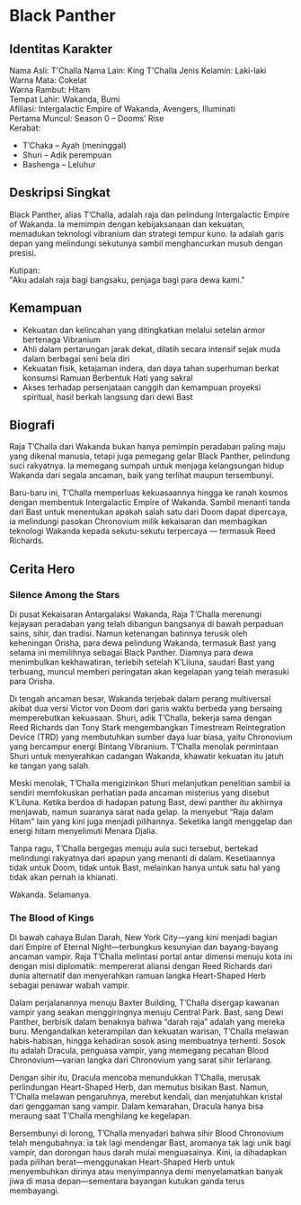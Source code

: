 # Black Panther

## Identitas Karakter

Nama Asli: T'Challa
Nama Lain: King T'Challa 
Jenis Kelamin: Laki-laki  
Warna Mata: Cokelat  
Warna Rambut: Hitam  
Tempat Lahir: Wakanda, Bumi  
Afiliasi: Intergalactic Empire of Wakanda, Avengers, Illuminati  
Pertama Muncul: Season 0 – Dooms’ Rise  
Kerabat:  
- T’Chaka – Ayah (meninggal)  
- Shuri – Adik perempuan  
- Bashenga – Leluhur  

## Deskripsi Singkat

Black Panther, alias T’Challa, adalah raja dan pelindung Intergalactic Empire of Wakanda. Ia memimpin dengan kebijaksanaan dan kekuatan, memadukan teknologi vibranium dan strategi tempur kuno. Ia adalah garis depan yang melindungi sekutunya sambil menghancurkan musuh dengan presisi.

Kutipan:  
"Aku adalah raja bagi bangsaku, penjaga bagi para dewa kami."

## Kemampuan

- Kekuatan dan kelincahan yang ditingkatkan melalui setelan armor bertenaga Vibranium
- Ahli dalam pertarungan jarak dekat, dilatih secara intensif sejak muda dalam berbagai seni bela diri
- Kekuatan fisik, ketajaman indera, dan daya tahan superhuman berkat konsumsi Ramuan Berbentuk Hati yang sakral
- Akses terhadap persenjataan canggih dan kemampuan proyeksi spiritual, hasil berkah langsung dari dewi Bast

## Biografi

Raja T’Challa dari Wakanda bukan hanya pemimpin peradaban paling maju yang dikenal manusia, tetapi juga pemegang gelar Black Panther, pelindung suci rakyatnya. Ia memegang sumpah untuk menjaga kelangsungan hidup Wakanda dari segala ancaman, baik yang terlihat maupun tersembunyi.

Baru-baru ini, T’Challa memperluas kekuasaannya hingga ke ranah kosmos dengan membentuk Intergalactic Empire of Wakanda. Sambil menanti tanda dari Bast untuk menentukan apakah salah satu dari Doom dapat dipercaya, ia melindungi pasokan Chronovium milik kekaisaran dan membagikan teknologi Wakanda kepada sekutu-sekutu terpercaya — termasuk Reed Richards.

## Cerita Hero

### Silence Among the Stars
Di pusat Kekaisaran Antargalaksi Wakanda, Raja T’Challa merenungi kejayaan peradaban yang telah dibangun bangsanya di bawah perpaduan sains, sihir, dan tradisi. Namun ketenangan batinnya terusik oleh keheningan Orisha, para dewa pelindung Wakanda, termasuk Bast yang selama ini memilihnya sebagai Black Panther. Diamnya para dewa menimbulkan kekhawatiran, terlebih setelah K’Liluna, saudari Bast yang terbuang, muncul memberi peringatan akan kegelapan yang telah merasuki para Orisha.

Di tengah ancaman besar, Wakanda terjebak dalam perang multiversal akibat dua versi Victor von Doom dari garis waktu berbeda yang bersaing memperebutkan kekuasaan. Shuri, adik T’Challa, bekerja sama dengan Reed Richards dan Tony Stark mengembangkan Timestream Reintegration Device (TRD) yang membutuhkan sumber daya luar biasa, yaitu Chronovium yang bercampur energi Bintang Vibranium. T’Challa menolak permintaan Shuri untuk menyerahkan cadangan Wakanda, khawatir kekuatan itu jatuh ke tangan yang salah.

Meski menolak, T’Challa mengizinkan Shuri melanjutkan penelitian sambil ia sendiri memfokuskan perhatian pada ancaman misterius yang disebut K’Liluna. Ketika berdoa di hadapan patung Bast, dewi panther itu akhirnya menjawab, namun suaranya sarat nada gelap. Ia menyebut “Raja dalam Hitam” lain yang kini juga menjadi pilihannya. Seketika langit menggelap dan energi hitam menyelimuti Menara Djalia.

Tanpa ragu, T’Challa bergegas menuju aula suci tersebut, bertekad melindungi rakyatnya dari apapun yang menanti di dalam. Kesetiaannya tidak untuk Doom, tidak untuk Bast, melainkan hanya untuk satu hal yang tidak akan pernah ia khianati.

Wakanda. Selamanya.

### The Blood of Kings
Di bawah cahaya Bulan Darah, New York City—yang kini menjadi bagian dari Empire of Eternal Night—terbungkus kesunyian dan bayang-bayang ancaman vampir. Raja T’Challa melintasi portal antar dimensi menuju kota ini dengan misi diplomatik: mempererat aliansi dengan Reed Richards dari dunia alternatif dan menyerahkan ramuan langka Heart-Shaped Herb sebagai penawar wabah vampir.

Dalam perjalanannya menuju Baxter Building, T’Challa disergap kawanan vampir yang seakan menggiringnya menuju Central Park. Bast, sang Dewi Panther, berbisik dalam benaknya bahwa “darah raja” adalah yang mereka buru. Mengandalkan keterampilan dan kekuatan warisan, T’Challa melawan habis-habisan, hingga kehadiran sosok asing membuatnya terhenti. Sosok itu adalah Dracula, penguasa vampir, yang memegang pecahan Blood Chronovium—varian langka dari Chronovium yang sarat sihir terlarang.

Dengan sihir itu, Dracula mencoba menundukkan T’Challa, merusak perlindungan Heart-Shaped Herb, dan memutus bisikan Bast. Namun, T’Challa melawan pengaruhnya, merebut kendali, dan menjatuhkan kristal dari genggaman sang vampir. Dalam kemarahan, Dracula hanya bisa meraung saat T’Challa menghilang ke kegelapan.

Bersembunyi di lorong, T’Challa menyadari bahwa sihir Blood Chronovium telah mengubahnya: ia tak lagi mendengar Bast, aromanya tak lagi unik bagi vampir, dan dorongan haus darah mulai menguasainya. Kini, ia dihadapkan pada pilihan berat—menggunakan Heart-Shaped Herb untuk menyembuhkan dirinya atau menyimpannya demi menyelamatkan banyak jiwa di masa depan—sementara bayangan kutukan ganda terus membayangi.

